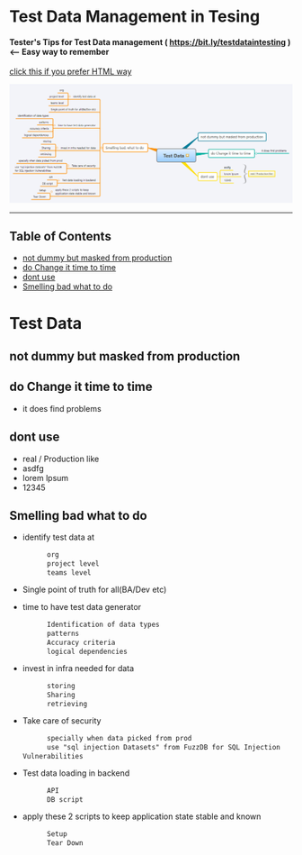 # Test Data Management in Tesing

#### Tester's Tips for Test Data management ( https://bit.ly/testdataintesting ) <-- Easy way to remember

[click this if you prefer HTML way](https://htmlpreview.github.io/?https://raw.githubusercontent.com/gauravkhuraana/Testing/main/Test%20Data/Test%20Data.html)

![Test Data Mindmap](./Test%20Data%20Mindmap.png "Test Data Mindmap")

<hr>

## Table of Contents

- [not dummy but masked from production](#not-dummy-but-masked-from-production)
- [do Change it time to time](#do-change-it-time-to-time)
- [dont use](#dont-use)
- [Smelling bad what to do](#smelling-bad-what-to-do)


# Test Data

## not dummy but masked from production

## do Change it time to time 

* it does find problems

## dont use

* real / Production like
* asdfg
* lorem lpsum
* 12345

## Smelling bad what to do 

* identify test data at

			org
			project level
			teams level
			
* Single point of truth for all(BA/Dev etc)

* time to have test data generator

			Identification of data types
			patterns
			Accuracy criteria
			logical dependencies

* invest in infra needed for data

			storing
			Sharing 
			retrieving

* Take care of security

			specially when data picked from prod
			use "sql injection Datasets" from FuzzDB for SQL Injection Vulnerabilities

* Test data loading in backend

			API
			DB script

* apply these 2 scripts to keep 
application state stable and known

			Setup
			Tear Down
